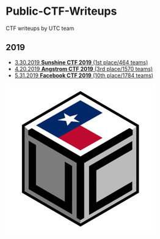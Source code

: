 # Public-CTF-Writeups
CTF writeups by UTC team


## 2019
* [3.30.2019 **Sunshine CTF 2019** (1st place/464 teams)](sunshinectf-2019)
* [4.20.2019 **Angstrom CTF 2019** (3rd place/1570 teams)](angstromctf-2019)
* [5.31.2019 **Facebook CTF 2019** (10th place/1784 teams)](fbctf-2019)



![](./utc-shaded.png)
